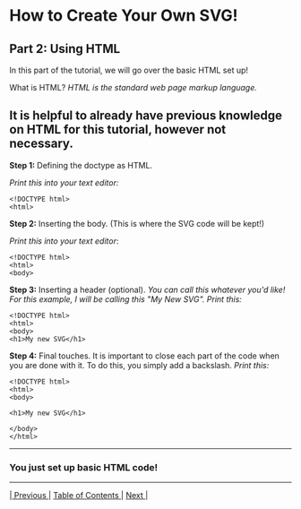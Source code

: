 # How to Create Your Own SVG!
## **Part 2:** Using HTML
In this part of the tutorial, we will go over the basic HTML set up!

What is HTML? *HTML is the standard web page markup language.*

It is helpful to already have previous knowledge on HTML for this tutorial, however not necessary.
---
**Step 1:** Defining the doctype as HTML.

*Print this into your text editor:*
```
<!DOCTYPE html>
<html>
  ```
**Step 2:** Inserting the body. (This is where the SVG code will be kept!)
  
*Print this into your text editor*:
  ```
<!DOCTYPE html>
<html>
<body>
  ```
**Step 3:** Inserting a header (optional).
 *You can call this whatever you'd like! For this example, I will be calling this "My New SVG". Print this:*
```
<!DOCTYPE html>
<html>
<body>
<h1>My new SVG</h1>
  ```
**Step 4:** Final touches.
It is important to close each part of the code when you are done with it. To do this, you simply add a backslash.
*Print this:*
```
<!DOCTYPE html>
<html>
<body>
  
<h1>My new SVG</h1>
  
</body>
</html>
  ```
---
### You just set up basic HTML code!
---
|[ Previous ](Page4.md) |   [ Table of Contents ](README.md)  |  [ Next ](Page6.md)|
  
